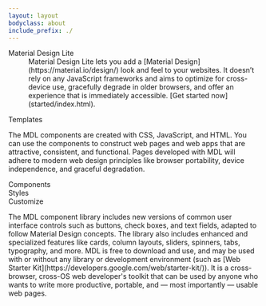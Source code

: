 ```yaml
---
layout: layout
bodyclass: about
include_prefix: ./
---
```

<!-- TODO: Try to separate markup and content -->
<section class="docs-text-styling about-panel about-panel--text mdl-cell mdl-cell--12-col">
  <dl>
    <dt>Material Design Lite</dt>
    <dd>
      Material Design Lite lets you add a [Material Design](https://material.io/design/) look and feel to your websites. It doesn’t rely on any JavaScript frameworks and aims to optimize for cross-device use, gracefully degrade in older browsers, and offer an experience that is immediately accessible. [Get started now](started/index.html).
    </dd>
  </dl>
</section>

<section class="about-panel about-panel--templates mdl-cell mdl-cell--12-col" data-target="templates/index.html">
  Templates
</section>

<section class="docs-text-styling about-panel about-panel--text mdl-cell mdl-cell--12-col">
  <p>
    The MDL components are created with CSS, JavaScript, and HTML. You can use the components to construct web pages and web apps that are attractive, consistent, and functional. Pages developed with MDL will adhere to modern web design principles like browser portability, device independence, and graceful degradation.
  </p>
</section>

<section class="about-panel about-panel--components mdl-color-text--white mdl-cell mdl-cell--6-col" data-target="components/index.html">
  Components
</section>
<section class="about-panel about-panel--styles mdl-color-text--white mdl-cell mdl-cell--6-col" data-target="styles/index.html">
  Styles
</section>
<section class="about-panel about-panel--customize mdl-color-text--white mdl-cell mdl-cell--12-col" data-target="customize/index.html">
  Customize
</section>

<section class="docs-text-styling about-panel about-panel--text mdl-cell mdl-cell--12-col">
  <p>
    The MDL component library includes new versions of common user interface controls such as buttons, check boxes, and text fields, adapted to follow Material Design concepts. The library also includes enhanced and specialized features like cards, column layouts, sliders, spinners, tabs, typography, and more. MDL is free to download and use, and may be used with or without any library or development environment (such as [Web Starter Kit](https://developers.google.com/web/starter-kit/)). It is a cross-browser, cross-OS web developer's toolkit that can be used by anyone who wants to write more productive, portable, and &mdash; most importantly &mdash; usable web pages.
  </p>
</section>
<script src="assets/index.js" async></script>
